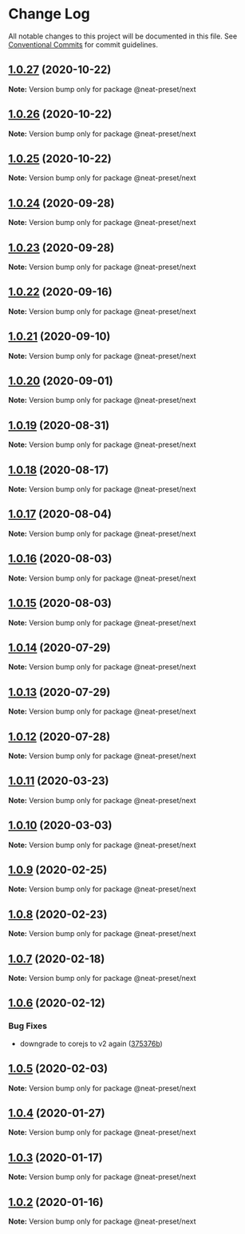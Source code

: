 # Change Log

All notable changes to this project will be documented in this file.
See [Conventional Commits](https://conventionalcommits.org) for commit guidelines.

## [1.0.27](https://github.com/igl/neat-preset/compare/@neat-preset/next@1.0.26...@neat-preset/next@1.0.27) (2020-10-22)

**Note:** Version bump only for package @neat-preset/next





## [1.0.26](https://github.com/igl/neat-preset/compare/@neat-preset/next@1.0.25...@neat-preset/next@1.0.26) (2020-10-22)

**Note:** Version bump only for package @neat-preset/next





## [1.0.25](https://github.com/igl/neat-preset/compare/@neat-preset/next@1.0.24...@neat-preset/next@1.0.25) (2020-10-22)

**Note:** Version bump only for package @neat-preset/next





## [1.0.24](https://github.com/igl/neat-preset/compare/@neat-preset/next@1.0.23...@neat-preset/next@1.0.24) (2020-09-28)

**Note:** Version bump only for package @neat-preset/next





## [1.0.23](https://github.com/igl/neat-preset/compare/@neat-preset/next@1.0.22...@neat-preset/next@1.0.23) (2020-09-28)

**Note:** Version bump only for package @neat-preset/next





## [1.0.22](https://github.com/igl/neat-preset/compare/@neat-preset/next@1.0.21...@neat-preset/next@1.0.22) (2020-09-16)

**Note:** Version bump only for package @neat-preset/next





## [1.0.21](https://github.com/igl/neat-preset/compare/@neat-preset/next@1.0.20...@neat-preset/next@1.0.21) (2020-09-10)

**Note:** Version bump only for package @neat-preset/next





## [1.0.20](https://github.com/igl/neat-preset/compare/@neat-preset/next@1.0.19...@neat-preset/next@1.0.20) (2020-09-01)

**Note:** Version bump only for package @neat-preset/next





## [1.0.19](https://github.com/igl/neat-preset/compare/@neat-preset/next@1.0.18...@neat-preset/next@1.0.19) (2020-08-31)

**Note:** Version bump only for package @neat-preset/next





## [1.0.18](https://github.com/igl/neat-preset/compare/@neat-preset/next@1.0.17...@neat-preset/next@1.0.18) (2020-08-17)

**Note:** Version bump only for package @neat-preset/next





## [1.0.17](https://github.com/igl/neat-preset/compare/@neat-preset/next@1.0.16...@neat-preset/next@1.0.17) (2020-08-04)

**Note:** Version bump only for package @neat-preset/next





## [1.0.16](https://github.com/igl/neat-preset/compare/@neat-preset/next@1.0.15...@neat-preset/next@1.0.16) (2020-08-03)

**Note:** Version bump only for package @neat-preset/next





## [1.0.15](https://github.com/igl/neat-preset/compare/@neat-preset/next@1.0.14...@neat-preset/next@1.0.15) (2020-08-03)

**Note:** Version bump only for package @neat-preset/next





## [1.0.14](https://github.com/igl/neat-preset/compare/@neat-preset/next@1.0.13...@neat-preset/next@1.0.14) (2020-07-29)

**Note:** Version bump only for package @neat-preset/next





## [1.0.13](https://github.com/igl/neat-preset/compare/@neat-preset/next@1.0.11...@neat-preset/next@1.0.13) (2020-07-29)

**Note:** Version bump only for package @neat-preset/next





## [1.0.12](https://github.com/igl/neat-preset/compare/@neat-preset/next@1.0.11...@neat-preset/next@1.0.12) (2020-07-28)

**Note:** Version bump only for package @neat-preset/next





## [1.0.11](https://github.com/igl/neat-preset/compare/@neat-preset/next@1.0.10...@neat-preset/next@1.0.11) (2020-03-23)

**Note:** Version bump only for package @neat-preset/next





## [1.0.10](https://github.com/igl/neat-preset/compare/@neat-preset/next@1.0.9...@neat-preset/next@1.0.10) (2020-03-03)

**Note:** Version bump only for package @neat-preset/next





## [1.0.9](https://github.com/igl/neat-preset/compare/@neat-preset/next@1.0.8...@neat-preset/next@1.0.9) (2020-02-25)

**Note:** Version bump only for package @neat-preset/next





## [1.0.8](https://github.com/igl/neat-preset/compare/@neat-preset/next@1.0.7...@neat-preset/next@1.0.8) (2020-02-23)

**Note:** Version bump only for package @neat-preset/next





## [1.0.7](https://github.com/igl/neat-preset/compare/@neat-preset/next@1.0.6...@neat-preset/next@1.0.7) (2020-02-18)

**Note:** Version bump only for package @neat-preset/next





## [1.0.6](https://github.com/igl/neat-preset/compare/@neat-preset/next@1.0.5...@neat-preset/next@1.0.6) (2020-02-12)


### Bug Fixes

* downgrade to corejs to v2 again ([375376b](https://github.com/igl/neat-preset/commit/375376b83a892f6536320e87a06ac2f81553a568))





## [1.0.5](https://github.com/igl/neat-preset/compare/@neat-preset/next@1.0.4...@neat-preset/next@1.0.5) (2020-02-03)

**Note:** Version bump only for package @neat-preset/next





## [1.0.4](https://github.com/igl/neat-preset/compare/@neat-preset/next@1.0.3...@neat-preset/next@1.0.4) (2020-01-27)

**Note:** Version bump only for package @neat-preset/next





## [1.0.3](https://github.com/igl/neat-preset/compare/@neat-preset/next@1.0.2...@neat-preset/next@1.0.3) (2020-01-17)

**Note:** Version bump only for package @neat-preset/next





## [1.0.2](https://github.com/igl/neat-preset/compare/@neat-preset/next@1.0.1...@neat-preset/next@1.0.2) (2020-01-16)

**Note:** Version bump only for package @neat-preset/next
